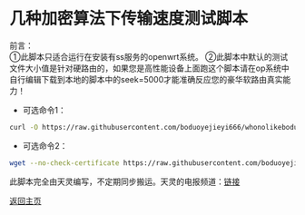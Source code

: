 # 几种加密算法下传输速度测试脚本   

前言：     
①此脚本只适合运行在安装有ss服务的openwrt系统。 
②此脚本中默认的测试文件大小值是针对硬路由的，如果您是高性能设备上面跑这个脚本请在op系统中自行编辑下载到本地的脚本中的seek=5000才能准确反应您的豪华软路由真实能力！     
          

* 可选命令1：      
```bash  
curl -O https://raw.githubusercontent.com/boduoyejieyi666/whonolikeboduoyejieyi/main/sh/ss_test.sh && chmod +x ./ss_test.sh && ./ss_test.sh     
```

* 可选命令2：    
```bash    
wget --no-check-certificate https://raw.githubusercontent.com/boduoyejieyi666/whonolikeboduoyejieyi/main/sh/ss_test.sh && chmod +x ./ss_test.sh && ./ss_test.sh
```       

此脚本完全由天灵编写，不定期同步搬运。天灵的电报频道：[链接](https://t.me/nanopi_r2s)

[返回主页](https://github.com/boduoyejieyi666/whonolikeboduoyejieyi/blob/main/README.md)        

